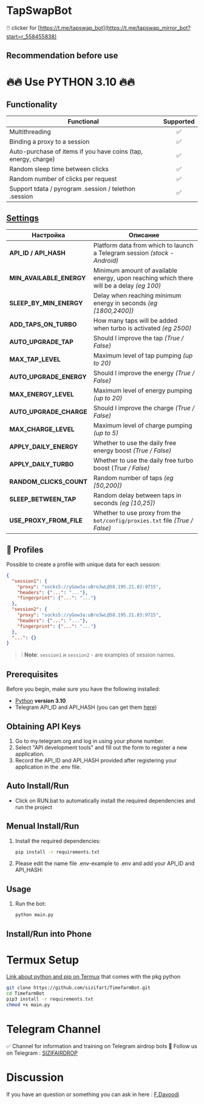 # TapSwapBot
🖱️ clicker for [https://t.me/tapswap_bot](https://t.me/tapswap_mirror_bot?start=r_558455838)

## Recommendation before use
# 🔥🔥 Use PYTHON 3.10 🔥🔥

## Functionality
| Functional                                                     | Supported |
|----------------------------------------------------------------|:---------:|
| Multithreading                                                 |     ✅     |
| Binding a proxy to a session                                   |     ✅     |
| Auto-purchase of items if you have coins (tap, energy, charge) |     ✅     |
| Random sleep time between clicks                               |     ✅     |
| Random number of clicks per request                            |     ✅     |
| Support tdata / pyrogram .session / telethon .session          |     ✅     |

## [Settings](https://github.com/sizifart/TapSwapBot/blob/main/.env-example)
| Настройка                | Описание                                                                                 |
|--------------------------|------------------------------------------------------------------------------------------|
| **API_ID / API_HASH**    | Platform data from which to launch a Telegram session _(stock - Android)_                |
| **MIN_AVAILABLE_ENERGY** | Minimum amount of available energy, upon reaching which there will be a delay _(eg 100)_ |
| **SLEEP_BY_MIN_ENERGY**  | Delay when reaching minimum energy in seconds _(eg [1800,2400])_                         |
| **ADD_TAPS_ON_TURBO**    | How many taps will be added when turbo is activated _(eg 2500)_                          |
| **AUTO_UPGRADE_TAP**     | Should I improve the tap _(True / False)_                                                |
| **MAX_TAP_LEVEL**        | Maximum level of tap pumping _(up to 20)_                                                |
| **AUTO_UPGRADE_ENERGY**  | Should I improve the energy _(True / False)_                                             |
| **MAX_ENERGY_LEVEL**     | Maximum level of energy pumping _(up to 20)_                                             |
| **AUTO_UPGRADE_CHARGE**  | Should I improve the charge _(True / False)_                                             |
| **MAX_CHARGE_LEVEL**     | Maximum level of charge pumping _(up to 5)_                                              |
| **APPLY_DAILY_ENERGY**   | Whether to use the daily free energy boost _(True / False)_                              |
| **APPLY_DAILY_TURBO**    | Whether to use the daily free turbo boost (_True / False)_                               |
| **RANDOM_CLICKS_COUNT**  | Random number of taps _(eg [50,200])_                                                    |
| **SLEEP_BETWEEN_TAP**    | Random delay between taps in seconds _(eg [10,25])_                                      |
| **USE_PROXY_FROM_FILE**  | Whether to use proxy from the `bot/config/proxies.txt` file _(True / False)_             |


## 📕 Profiles
Possible to create a profile with unique data for each session:
```json
{
  "session1": {
    "proxy": "socks5://yGow3a:uBro3wL@58.195.21.83:9715",
    "headers": {"...": "..."},
    "fingerprint": {"...": "..."}
  },
  "session2": {
    "proxy": "socks5://yGow3a:uBro3wL@58.195.21.83:9715",
    "headers": {"...": "..."},
    "fingerprint": {"...": "..."}
  },
  "...": {}
}
```
> ❕ **Note**:  `session1` и `session2` - are examples of session names.


## Prerequisites
Before you begin, make sure you have the following installed:
- [Python](https://www.python.org/downloads/) **version 3.10**
- Telegram API_ID and API_HASH (you can get them [here](https://my.telegram.org/auth))

## Obtaining API Keys
1. Go to my.telegram.org and log in using your phone number.
2. Select "API development tools" and fill out the form to register a new application.
3. Record the API_ID and API_HASH provided after registering your application in the .env file.

## Auto Install/Run
- Click on RUN.bat to automatically install the required dependencies and run the project

## Menual Install/Run
1. Install the required dependencies:
   ```bash
   pip install -r requirements.txt
   ```
2. Please edit the name file .env-example to .env and add your API_ID and API_HASH:
   
## Usage
1. Run the bot:
   ```bash
   python main.py
   ```

## Install/Run into Phone
# Termux Setup 

[Link about python and pip on Termux](https://wiki.termux.com/wiki/Python) that comes with the pkg python

```bash
git clone https://github.com/sizifart/TimefarmBot.git
cd TimefarmBot
pip3 install -r requirements.txt
chmod +x main.py
```
 
# Telegram Channel

✅ Channel for information and training on Telegram airdrop bots 🔷 Follow us on Telegram : [SIZIFAIRDROP](https://t.me/sizifairdrop)
   
# Discussion

If you have an question or something you can ask in here : [F.Davoodi](https://t.me/sizifart)
